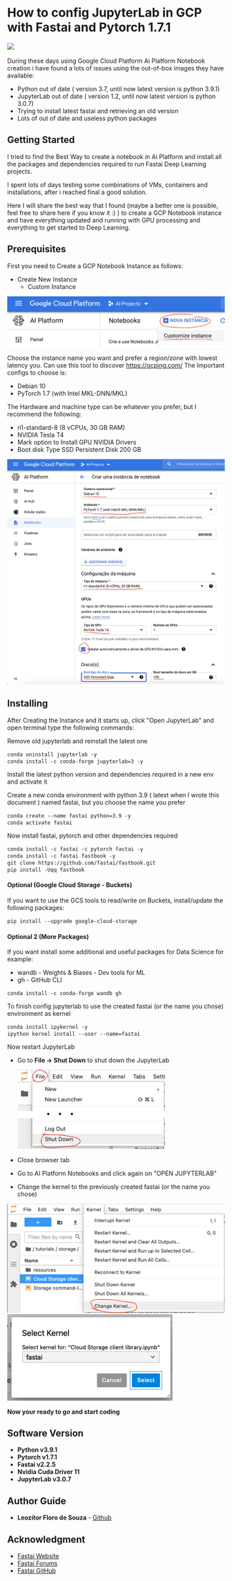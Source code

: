 # How to config JupyterLab in GCP with Fastai and Pytorch 1.7.1
[![](https://img.shields.io/badge/version-1.0.0-green.svg)](https://semver.org)

During these days using Google Cloud Platform Ai Platform Notebook creation i have found a lots of issues using the
out-of-box images they have available:
* Python out of date ( version 3.7, until now latest version is python 3.9.1)
* JupyterLab out of date ( version 1.2, until now latest version is python 3.0.7)
* Trying to install latest fastai and retrieving an old version
* Lots of out of date and useless python packages


## Getting Started

I tried to find the Best Way to create a notebook in Ai Platform and install all the packages and dependencies
required to run Fastai Deep Learning projects.

I spent lots of days testing some combinations of VMs, containers and installations,
after i reached final a good solution.

Here I will share the best way that I found (maybe a better one is possible, feel free to share here if you know it :) )
to create a GCP Notebook instance and have everything updated and running with GPU processing and everything to get started
to Deep Learning.

## Prerequisites

First you need to Create a GCP Notebook Instance as follows:

* Create New Instance
    * Custom Instance

![Create New Instance](images/1.jpg)

Choose the instance name you want and prefer a region/zone with lowest latency you.
Can use this tool to discover https://gcping.com/
The Important configs to choose is:
* Debian 10
* PyTorch 1.7 (with Intel MKL-DNN/MKL)

The Hardware and machine type can be whatever you prefer, but I recommend the following:
* n1-standard-8 (8 vCPUs, 30 GB RAM)
* NVIDIA Tesla T4
* Mark option to Install GPU NVIDIA Drivers
* Boot disk Type SSD Persistent Disk 200 GB


![Instance Configs](images/2.jpg)


## Installing


After Creating the Instance and it starts up, click "Open JupyterLab" and open terminal
type the following commands:

Remove old jupyterlab and reinstall the latest one
```
conda uninstall jupyterlab -y
conda install -c conda-forge jupyterlab=3 -y
```
Install the latest python version and dependencies required in a new env and activate it

Create a new conda environment with python 3.9 ( latest when I wrote this document ) named fastai,
but you choose the name you prefer
```
conda create --name fastai python=3.9 -y
conda activate fastai
```
Now install fastai, pytorch and other dependencies required
```
conda install -c fastai -c pytorch fastai -y
conda install -c fastai fastbook -y
git clone https://github.com/fastai/fastbook.git
pip install -Uqq fastbook
```
#### Optional (Google Cloud Storage - Buckets)
If you want to use the GCS tools to read/write on Buckets,  install/update the following packages:
```
pip install --upgrade google-cloud-storage
```
#### Optional 2 (More Packages)
If you want install some additional and useful packages for Data Science for example:
* wandb - Weights & Biases - Dev tools for ML
* gh -  GitHub CLI
```
conda install -c conda-forge wandb gh
```

To finish config  jupyterlab to use the created fastai (or the name you chose) environment as kernel
```
conda install ipykernel -y
ipython kernel install --user --name=fastai
```
Now restart JupyterLab
* Go to **File -> Shut Down**  to shut down the JupyterLab

  ![Instance Configs](images/3.jpg)
* Close browser tab
* Go to AI Platform Notebooks and click again on "OPEN JUPYTERLAB"
* Change the kernel to the previously created fastai (or the name you chose)

![Instance Configs](images/4.jpg)
![Instance Configs](images/5.jpg)

**Now your ready to go and start coding**


## Software Version
* **Python v3.9.1**
* **Pytorch v1.7.1**
* **Fastai v2.2.5**
* **Nvidia Cuda Driver 11**
* **JupyterLab v3.0.7**
## Author Guide
* **Leozítor Floro de Souza** - [Github](https://github.com/leozitor)

## Acknowledgment
* [Fastai Website](https://www.fast.ai)
* [Fastai Forums](https://forums.fast.ai)
* [Fastai GitHub](https://github.com/fastai)
